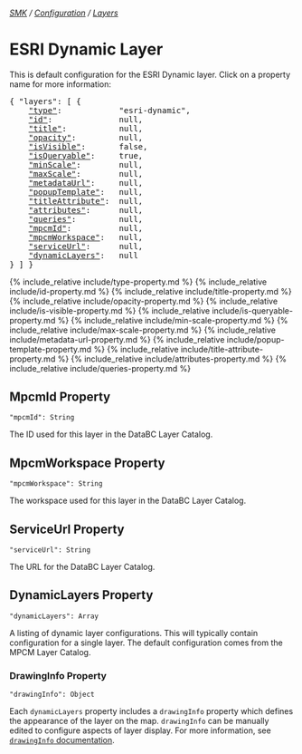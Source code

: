 ###### [SMK](../../..) / [Configuration](..) / [Layers](.)

# ESRI Dynamic Layer

This is default configuration for the ESRI Dynamic layer.
Click on a property name for more information:
<pre>
{ "layers": [ {
    <a href="#type-property"            >"type"</a>:            "esri-dynamic",
    <a href="#id-property"              >"id"</a>:              null,
    <a href="#title-property"           >"title"</a>:           null,
    <a href="#opacity-property"         >"opacity"</a>:         null,
    <a href="#isvisible-property"       >"isVisible"</a>:       false,
    <a href="#isqueryable-property"     >"isQueryable"</a>:     true,
    <a href="#minscale-property"        >"minScale"</a>:        null,
    <a href="#maxscale-property"        >"maxScale"</a>:        null,
    <a href="#metadataurl-property"     >"metadataUrl"</a>:     null,
    <a href="#popuptemplate-property"   >"popupTemplate"</a>:   null,
    <a href="#titleattribute-property"  >"titleAttribute"</a>:  null,
    <a href="#attributes-property"      >"attributes"</a>:      null,
    <a href="#queries-property"         >"queries"</a>:         null,
    <a href="#mpcmid-property"          >"mpcmId"</a>:          null,
    <a href="#mpcmworkspace-property"   >"mpcmWorkspace"</a>:   null,
    <a href="#serviceurl-property"      >"serviceUrl"</a>:      null,
    <a href="#dynamiclayers-property"   >"dynamicLayers"</a>:   null
} ] }
</pre>

{% include_relative include/type-property.md %}
{% include_relative include/id-property.md %}
{% include_relative include/title-property.md %}
{% include_relative include/opacity-property.md %}
{% include_relative include/is-visible-property.md %}
{% include_relative include/is-queryable-property.md %}
{% include_relative include/min-scale-property.md %}
{% include_relative include/max-scale-property.md %}
{% include_relative include/metadata-url-property.md %}
{% include_relative include/popup-template-property.md %}
{% include_relative include/title-attribute-property.md %}
{% include_relative include/attributes-property.md %}
{% include_relative include/queries-property.md %}

## MpcmId Property
`"mpcmId": String`

The ID used for this layer in the DataBC Layer Catalog.


## MpcmWorkspace Property
`"mpcmWorkspace": String`

The workspace used for this layer in the DataBC Layer Catalog.


## ServiceUrl Property
`"serviceUrl": String`

The URL for the DataBC Layer Catalog.


## DynamicLayers Property
`"dynamicLayers": Array`

A listing of dynamic layer configurations. This will typically contain configuration for a single layer. The default configuration comes from the MPCM Layer Catalog.

### DrawingInfo Property
`"drawingInfo": Object`

Each `dynamicLayers` property includes a `drawingInfo` property which defines the appearance of the layer on the map. `drawingInfo` can be manually edited to configure aspects of layer display. For more information, see <a href="https://developers.arcgis.com/web-map-specification/objects/drawingInfo">`drawingInfo` documentation</a>.